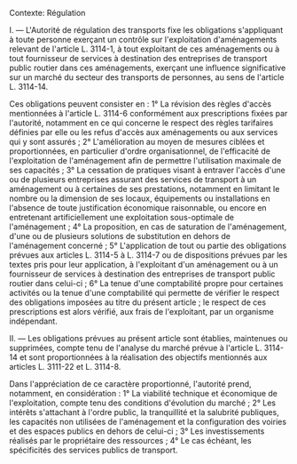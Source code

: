 Contexte: Régulation

I. — L'Autorité de régulation des transports fixe les obligations s'appliquant à toute personne exerçant un contrôle sur l'exploitation d'aménagements relevant de l'article L. 3114-1, à tout exploitant de ces aménagements ou à tout fournisseur de services à destination des entreprises de transport public routier dans ces aménagements, exerçant une influence significative sur un marché du secteur des transports de personnes, au sens de l'article L. 3114-14.

Ces obligations peuvent consister en : 1° La révision des règles d'accès mentionnées à l'article L. 3114-6 conformément aux prescriptions fixées par l'autorité, notamment en ce qui concerne le respect des règles tarifaires définies par elle ou les refus d'accès aux aménagements ou aux services qui y sont assurés ; 2° L'amélioration au moyen de mesures ciblées et proportionnées, en particulier d'ordre organisationnel, de l'efficacité de l'exploitation de l'aménagement afin de permettre l'utilisation maximale de ses capacités ; 3° La cessation de pratiques visant à entraver l'accès d'une ou de plusieurs entreprises assurant des services de transport à un aménagement ou à certaines de ses prestations, notamment en limitant le nombre ou la dimension de ses locaux, équipements ou installations en l'absence de toute justification économique raisonnable, ou encore en entretenant artificiellement une exploitation sous-optimale de l'aménagement ; 4° La proposition, en cas de saturation de l'aménagement, d'une ou de plusieurs solutions de substitution en dehors de l'aménagement concerné ; 5° L'application de tout ou partie des obligations prévues aux articles L. 3114-5 à L. 3114-7 ou de dispositions prévues par les textes pris pour leur application, à l'exploitant d'un aménagement ou à un fournisseur de services à destination des entreprises de transport public routier dans celui-ci ; 6° La tenue d'une comptabilité propre pour certaines activités ou la tenue d'une comptabilité qui permette de vérifier le respect des obligations imposées au titre du présent article ; le respect de ces prescriptions est alors vérifié, aux frais de l'exploitant, par un organisme indépendant.

II. — Les obligations prévues au présent article sont établies, maintenues ou supprimées, compte tenu de l'analyse du marché prévue à l'article L. 3114-14 et sont proportionnées à la réalisation des objectifs mentionnés aux articles L. 3111-22 et L. 3114-8.

Dans l'appréciation de ce caractère proportionné, l'autorité prend, notamment, en considération : 1° La viabilité technique et économique de l'exploitation, compte tenu des conditions d'évolution du marché ; 2° Les intérêts s'attachant à l'ordre public, la tranquillité et la salubrité publiques, les capacités non utilisées de l'aménagement et la configuration des voiries et des espaces publics en dehors de celui-ci ; 3° Les investissements réalisés par le propriétaire des ressources ; 4° Le cas échéant, les spécificités des services publics de transport.